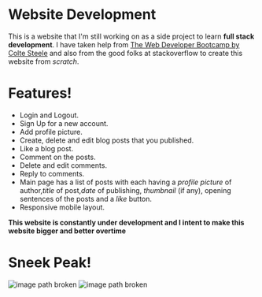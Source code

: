 # Website Development

This is a website that I'm still working on as a side project to learn  **full stack development**. I have taken help from [The Web Developer Bootcamp by Colte Steele](https://www.udemy.com/course/the-web-developer-bootcamp/) and also from the good folks at stackoverflow to create this website from *scratch*.
# Features!

  - Login and Logout.
  - Sign Up for a new account.
  - Add profile picture.
  - Create, delete and edit blog posts that you published.
  - Like a blog post. 
  - Comment on the posts.
  - Delete and edit comments.
  - Reply to comments.
  - Main page has a list of posts with each having a *profile picture* of author,*title* of post,*date* of publishing, *thumbnail* (if any), opening sentences of the posts and a *like* button.
  - Responsive mobile layout.

**This website is constantly under development and I intent to make this website bigger and better overtime**

# Sneek Peak!

![image path broken](https://github.com/ajayunni/Blog/tree/master/pics/imag1.png?raw=true "Main Page")
![image path broken](https://github.com/ajayunni/Blog/tree/master/pics/imag2.png?raw=true "Blog Post")
